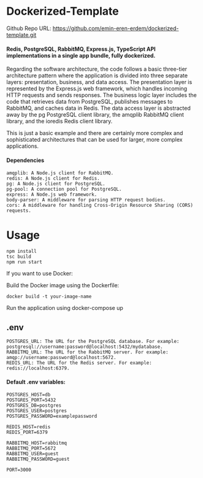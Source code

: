 # Dockerized-Template

Github Repo URL: https://github.com/emin-eren-erdem/dockerized-template.git

#### Redis, PostgreSQL, RabbitMQ, Express.js, TypeScript API implementations in a single app bundle, fully dockerized.

Regarding the software architecture, the code follows a basic three-tier architecture pattern where the application is divided into three separate layers: presentation, business, and data access. The presentation layer is represented by the Express.js web framework, which handles incoming HTTP requests and sends responses. The business logic layer includes the code that retrieves data from PostgreSQL, publishes messages to RabbitMQ, and caches data in Redis. The data access layer is abstracted away by the pg PostgreSQL client library, the amqplib RabbitMQ client library, and the ioredis Redis client library.

This is just a basic example and there are certainly more complex and sophisticated architectures that can be used for larger, more complex applications.

#### Dependencies

    amqplib: A Node.js client for RabbitMQ.
    redis: A Node.js client for Redis.
    pg: A Node.js client for PostgreSQL.
    pg-pool: A connection pool for PostgreSQL.
    express: A Node.js web framework.
    body-parser: A middleware for parsing HTTP request bodies.
    cors: A middleware for handling Cross-Origin Resource Sharing (CORS) requests.

# Usage

    npm install
    tsc build
    npm run start

If you want to use Docker:

Build the Docker image using the Dockerfile:

    docker build -t your-image-name 

Run the application using 
    docker-compose up

## .env

    POSTGRES_URL: The URL for the PostgreSQL database. For example: postgresql://username:password@localhost:5432/mydatabase.
    RABBITMQ_URL: The URL for the RabbitMQ server. For example: amqp://username:password@localhost:5672.
    REDIS_URL: The URL for the Redis server. For example: redis://localhost:6379.

#### Default .env variables:

    POSTGRES_HOST=db
    POSTGRES_PORT=5432
    POSTGRES_DB=postgres
    POSTGRES_USER=postgres
    POSTGRES_PASSWORD=examplepassword

    REDIS_HOST=redis
    REDIS_PORT=6379

    RABBITMQ_HOST=rabbitmq
    RABBITMQ_PORT=5672
    RABBITMQ_USER=guest
    RABBITMQ_PASSWORD=guest

    PORT=3000